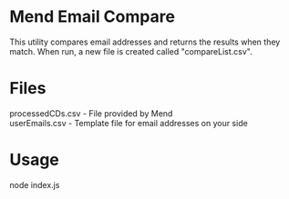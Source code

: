 # Mend Email Compare
This utility compares email addresses and returns the results when they match.  When run, a new file is created called "compareList.csv".   

# Files
processedCDs.csv - File provided by Mend<br>
userEmails.csv - Template file for email addresses on your side

# Usage
node index.js
